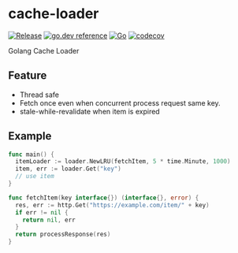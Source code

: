 # cache-loader
[![Release](https://img.shields.io/github/v/tag/abihf/cache-loader?label=version)](https://github.com/abihf/cache-loader/releases)
[![go.dev reference](https://img.shields.io/badge/go.dev-reference-007d9c?logo=go&logoColor=white)](https://pkg.go.dev/github.com/abihf/cache-loader)
[![Go](https://github.com/abihf/cache-loader/workflows/Go/badge.svg)](https://github.com/abihf/cache-loader/actions?query=branch%3Amaster)
[![codecov](https://codecov.io/gh/abihf/cache-loader/branch/master/graph/badge.svg)](https://codecov.io/gh/abihf/cache-loader)

Golang Cache Loader

## Feature
 * Thread safe
 * Fetch once even when concurrent process request same key.
 * stale-while-revalidate when item is expired

## Example

```go
func main() {
  itemLoader := loader.NewLRU(fetchItem, 5 * time.Minute, 1000)
  item, err := loader.Get("key")
  // use item
}

func fetchItem(key interface{}) (interface{}, error) {
  res, err := http.Get("https://example.com/item/" + key)
  if err != nil {
    return nil, err
  }
  return processResponse(res)
}
```

